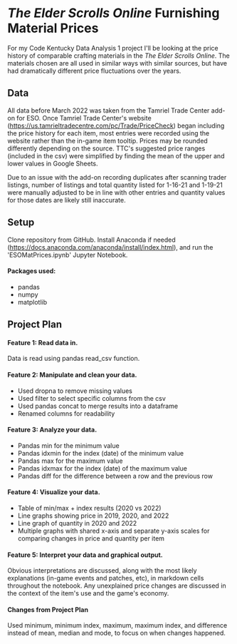 # __*The Elder Scrolls Online* Furnishing Material Prices__

For my Code Kentucky Data Analysis 1 project I'll be looking at the price history of comparable crafting materials in the *The Elder Scrolls Online*. The materials chosen are all used in similar ways with similar sources, but have had dramatically different price fluctuations over the years. 

## __Data__

All data before March 2022 was taken from the Tamriel Trade Center add-on for ESO. Once Tamriel Trade Center's website (https://us.tamrieltradecentre.com/pc/Trade/PriceCheck) began including the price history for each item, most entries were recorded using the website rather than the in-game item tooltip. Prices may be rounded differently depending on the source. TTC's suggested price ranges (included in the csv) were simplified by finding the mean of the upper and lower values in Google Sheets.

Due to an issue with the add-on recording duplicates after scanning trader listings, number of listings and total quantity listed for 1-16-21 and 1-19-21 were manually adjusted to be in line with other entries and quantity values for those dates are likely still inaccurate.

## __Setup__

Clone repository from GitHub. 
Install Anaconda if needed (https://docs.anaconda.com/anaconda/install/index.html), and run the 'ESOMatPrices.ipynb' Jupyter Notebook.

#### __Packages used:__

- pandas
- numpy
- matplotlib

## __Project Plan__

#### Feature 1: Read data in.

Data is read using pandas read_csv function.

#### Feature 2: Manipulate and clean your data.

- Used dropna to remove missing values
- Used filter to select specific columns from the csv
- Used pandas concat to merge results into a dataframe
- Renamed columns for readability

#### Feature 3: Analyze your data.

- Pandas min for the minimum value
- Pandas idxmin for the index (date) of the minimum value
- Pandas max for the maximum value
- Pandas idxmax for the index (date) of the maximum value
- Pandas diff for the difference between a row and the previous row

#### Feature 4: Visualize your data.

- Table of min/max + index results (2020 vs 2022)
- Line graphs showing price in 2019, 2020, and 2022
- Line graph of quantity in 2020 and 2022
- Multiple graphs with shared x-axis and separate y-axis scales for comparing changes in price and quantity per item

#### Feature 5: Interpret your data and graphical output.

Obvious interpretations are discussed, along with the most likely explanations (in-game events and patches, etc), in markdown cells throughout the notebook. Any unexplained price changes are discussed in the context of the item's use and the game's economy.

#### __Changes from Project Plan__

Used minimum, minimum index, maximum, maximum index, and difference instead of mean, median and mode, to focus on when changes happened.